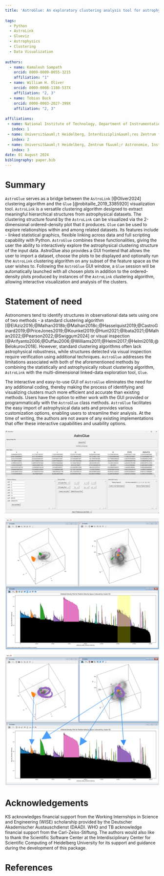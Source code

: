 ```yaml
---
title: 'AstroGlue: An exploratory clustering analysis tool for astrophyiscal data sets'

tags:
  - Python
  - AstroLink
  - Glueviz
  - Astrophysics
  - Clustering
  - Data Visualization

authors:
  - name: Kamalesh Sampath
    orcid: 0009-0009-0055-3215
    affiliation: "1"
  - name: William H. Oliver
    orcid: 0009-0008-1180-537X
    affiliation: "2, 3"
  - name: Tobias Buck
    orcid: 0000-0003-2027-399X
    affiliation: "2, 3"

affiliations:
 - name: National Institute of Technology, Department of Instrumentation and Control Engineering, Tiruchirappalli - 620015, Tamil Nadu, India
   index: 1
 - name: Universit&auml;t Heidelberg, Interdisziplin&auml;res Zentrum f&uuml;r Wissenschaftliches Rechnen, Im Neuenheimer Feld 205, D-69120 Heidelberg, Germany
   index: 2
 - name: Universit&auml;t Heidelberg, Zentrum f&uuml;r Astronomie, Institut f&uuml;r Theoretische Astrophysik, Albert-&Uuml;berle-Stra&szlig;e 2, D-69120 Heidelberg, Germany
   index: 3
date: 01 August 2024
bibliography: paper.bib
---
```


# Summary
`AstroGlue` serves as a bridge between the `AstroLink` [@Oliver2024] clustering algorithm and the `Glue` [@robitaille_2019_3385920] visualization tool. `AstroLink` is a versatile clustering algorithm designed to extract meaningful hierarchical structures from astrophysical datasets. The clustering structure found by the `AstroLink` can be visualized via the 2-dimensional ordered-density plot that it produces. `Glue` can be used to explore relationships within and among related datasets. Its features include - linked statistical graphics, flexible linking across data and full scripting capability with Python. `AstroGlue` combines these functionalities, giving the user the ability to interactively explore the astrophysical clustering structure of the input data. AstroGlue also provides a GUI frontend that allows the user to import a dataset, choose the plots to be displayed and optionally run the `AstroLink` clustering algorithm on any subset of the feature space as the user wishes to. Following the `AstroGlue` GUI window, a `Glue` session will be automatically launched with all chosen plots in addition to the ordered-density plots produced by instances of the `AstroLink` clustering algorithm, allowing interactive visualization and analysis of the clusters.

# Statement of need
Astronomers tend to identify structures in observational data sets using one of two methods - a standard clustering algorithm [@ElAziz2016;@Malhan2018b;@Malhan2018c;@Hasselquist2019;@CastroGinard2019;@PriceJones2019;@Kounkel2019;@Hunt2021;@Ibata2021;@Malhan2022;@Pearson2022;@Swiggum2024] or visual inspection [@Arifyanto2006;@Duffau2006;@Williams2011;@Helmi2017;@Helmi2018;@Belokurov2018]. However, standard clustering algorithms often lack astrophysical robustness, while structures detected via visual inspection require verification using additional techniques. `AstroGlue` addresses the limitations associated with both of the aforementioned methods by combining the statistically and astrophysically robust clustering algorithm, `AstroLink` with the multi-dimensional linked-data exploration tool, `Glue`.

The interactive and easy-to-use GUI of `AstroGlue` eliminates the need for any additional coding, thereby making the process of identifying and visualizing clusters much more efficient and accurate than existing methods. Users have the option to either work with the GUI provided or programmatically with the `AstroGlue` class methods. `AstroGlue` facilitates the easy import of astrophysical data sets and provides various customization options, enabling users to streamline their analysis. At the time of writing, the authors are not aware of any existing implementations that offer these interactive capabilities and usability options. 

![`AstroGlue` GUI with a data set imported, columns labelled, plots chosen, and `AstroLink` feature space set.](AstroGlue_example/1.png) 

![`Glue` session launched with all chosen plots (including the `AstroLink` ordered-density plot) and a few highlighted user-chosen clusters. The lower panel shows the process a user takes to highlight a cluster found by AstroLink."](AstroGlue_example/2.png)

![`Glue` session with all highlighted clusters (following the action shown in Figure 2) and overlayed arrows to mark their correspondance to the ordered-density plot."](AstroGlue_example/3.png)


# Acknowledgements
KS acknowledges financial support from the Working Internships in Science and Engineering (WISE) scholarship provided by the Deutscher Akademischer Austauschdienst (DAAD). WHO and TB acknowledge financial support from the Carl-Zeiss-Stiftung. The authors would also like to thank the Scientific Software Center at the Interdisciplinary Center for Scientific Computing of Heidelberg University for its support and guidance during the development of this package.

# References
